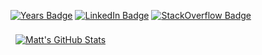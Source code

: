 [![Years Badge](https://badges.pufler.dev/years/mcpengelly)](https://badges.pufler.dev)
[![LinkedIn Badge](https://img.shields.io/badge/LinkedIn-Profile-informational?style=flat&logo=linkedin&logoColor=white&color=0D76A8)](https://www.linkedin.com/in/matt-pengelly-575ba886/)
[![StackOverflow Badge](https://img.shields.io/stackexchange/stackoverflow/r/7664140)](https://stackoverflow.com/users/7664140/matt-pengelly)

<a href="https://github.com/mcpengelly">
  <img align="center" style="margin:0.5rem" src="https://github-readme-stats.vercel.app/api?username=mcpengelly&show_icons=true&line_height=27&count_private=true&title_color=ffffff&text_color=c9cacc&icon_color=4AB097&bg_color=1A2B34" alt="Matt's GitHub Stats" />
</a>
